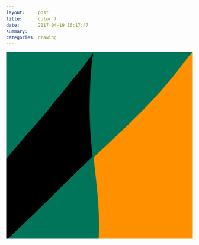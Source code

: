 ```yaml
---
layout:     post
title:      color 7
date:       2017-04-19 16:17:47
summary:    
categories: drawing
---
```

![color 7](/images/diary/color-7.png ".")
